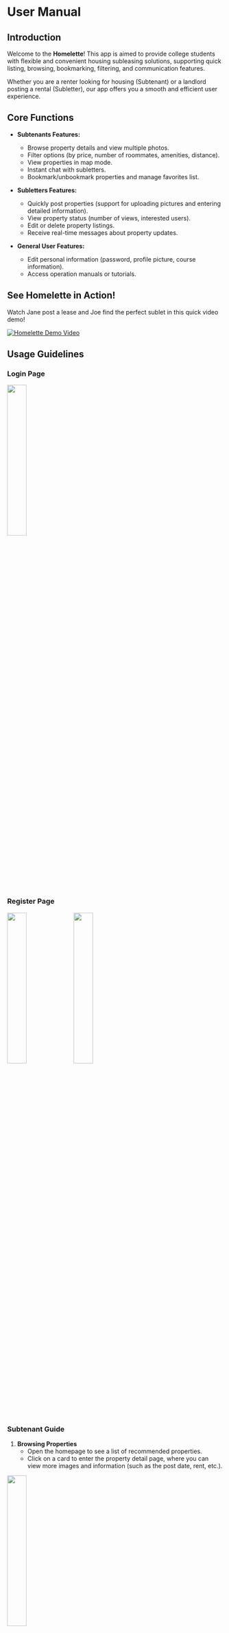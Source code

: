 # User Manual
## Introduction
Welcome to the **Homelette**! This app is aimed to provide college students with flexible and convenient housing subleasing solutions, supporting quick listing, browsing, bookmarking, filtering, and communication features.

Whether you are a renter looking for housing (Subtenant) or a landlord posting a rental (Subletter), our app offers you a smooth and efficient user experience.

## Core Functions
- **Subtenants Features:**
  - Browse property details and view multiple photos.
  - Filter options (by price, number of roommates, amenities, distance).
  - View properties in map mode.
  - Instant chat with subletters.
  - Bookmark/unbookmark properties and manage favorites list.

- **Subletters Features:**
  - Quickly post properties (support for uploading pictures and entering detailed information).
  - View property status (number of views, interested users).
  - Edit or delete property listings.
  - Receive real-time messages about property updates.

- **General User Features:**
  - Edit personal information (password, profile picture, course information).
  - Access operation manuals or tutorials.

## See Homelette in Action!
Watch Jane post a lease and Joe find the perfect sublet in this quick video demo!  

[![Homelette Demo Video](https://img.youtube.com/vi/7dHaIEgrGpM/0.jpg)](https://youtu.be/7dHaIEgrGpM)

## Usage Guidelines
### Login Page
<img src="https://github.com/user-attachments/assets/d63e44fe-aae4-43f1-9422-98df24683f62" width=30% height=30% />

### Register Page

<img src="https://github.com/user-attachments/assets/0e2ff578-3763-4991-9a42-29f929f787f4" width=30% height=30% />
<img src="https://github.com/user-attachments/assets/bce3e1dd-6ce4-4a34-875c-9b486ae084be" width=30% height=30% />

### Subtenant Guide

1. **Browsing Properties**
   - Open the homepage to see a list of recommended properties.
   - Click on a card to enter the property detail page, where you can view more images and information (such as the post date, rent, etc.).

<img src="https://github.com/user-attachments/assets/17db953d-ac38-4e95-aa43-773709ad69b6" width=30% height=30% />


2. **Filtering Properties**
   - At the top of the homepage, click the filter button.
   - Set filtering criteria (price range, number of roommates, amenities, distance).
   - Click "Apply" to view the filtered list of properties.

<img src="https://github.com/user-attachments/assets/50732391-4714-4337-857c-3c45ce34cd80" width=30% height=30% />

3. **Map Mode**
   - Click the "Map" button on the homepage.
   - Browse property locations on the map and click on markers to view details.

<img src="https://github.com/user-attachments/assets/359ff443-1b70-4ebd-9988-a815defedc58" width=30% height=30% />

4. **Bookmarking Properties**
   - On the property detail page or in the property list, click the heart button to add to your favorites.
   - Manage your bookmarked properties on the "Profile" page of "Saved".
  
<img src="https://github.com/user-attachments/assets/56ecbfca-bea6-4def-b309-c2604c6a1325" width=30% height=30% />

5. **Chat Function**
   - Click the "Chat" button on the property detail page to enter the instant chat interface.
   - Communicate directly with the subletters to learn more about the property.

<img src="https://github.com/user-attachments/assets/686082df-8a60-48a4-91bb-5ae16cad5c93" width=30% height=30% />
<img src="https://github.com/user-attachments/assets/443ae8b9-41a7-45dd-aa7e-c9caca2ddecf" width=30% height=30% />

### Subletter Guide
1. **Posting a Property**
   - In the bottom navigation bar, click "Post".
   - Fill in the property details (title, description, price, etc.), and upload pictures.
   - Once submitted, the property will be posted immediately.

<img src="https://github.com/user-attachments/assets/9b90c937-2e1b-4489-9564-ae391ec6b42f" width=30% height=30% />

2. **Managing Properties**
   - On the "Profile" page, view all posted properties in "My Listings".
   - Click on a property to edit information or delete it.

<img src="https://github.com/user-attachments/assets/5ed5fbe4-b9f3-4855-b55f-acdf14643079" width=30% height=30% />

### User Guide

1. **Edit Personal Information**
   - On the "Profile" page, click "Edit Profile."
   - You can change your password, update your profile picture, or fill in course information.
  
<img src="https://github.com/user-attachments/assets/65bace4f-12f9-4669-9672-82469b92fb94" width=30% height=30% />

2. **View Tutorials**
   - Click the [Homelette Tutorials](https://github.com/ucsb-cs184-f24/team14sublet/edit/main/docs/MANUAL.md) to view our manual.

## Frequently Questions
1. Why can't I post a listing?
	- Please check your internet connection to ensure that you have filled out the listing information completely and uploaded at least one image.
2. Can I choose picture from my local gallery?
   	- Yes, we provide two ways to upload your property image, taking photos and choosing from library.


## Technical support
- Contact e-mail: ***@ucsb.edu
- Phone Support: +1 800 123 4567
- Hours of operation: Monday through Friday, 9:00 AM - 5:00 PM (PST)
